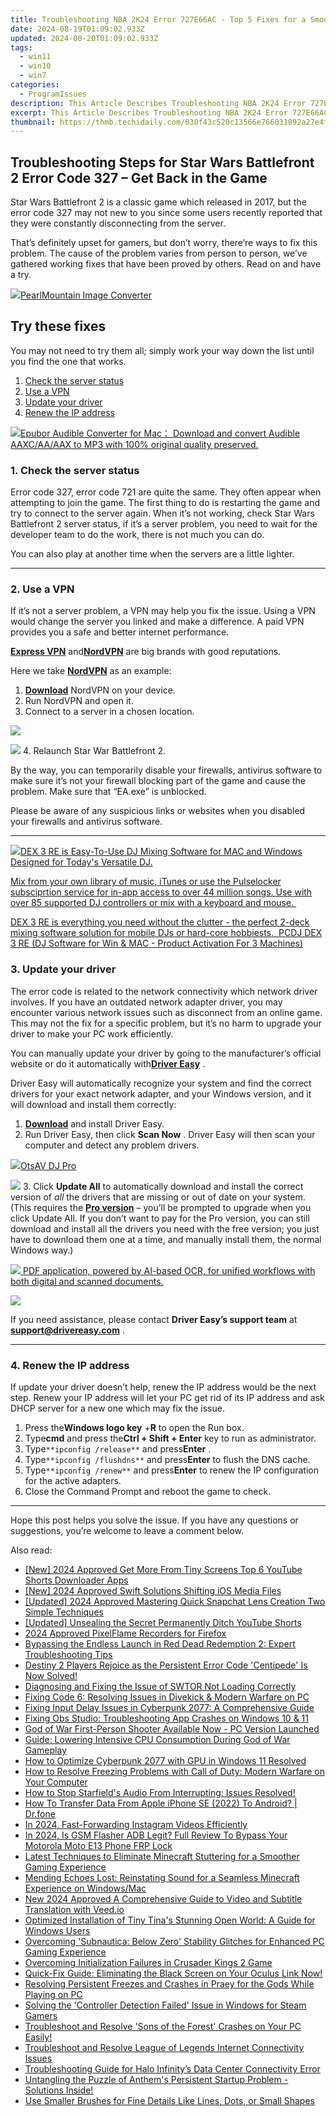 ```yaml
---
title: Troubleshooting NBA 2K24 Error 727E66AC - Top 5 Fixes for a Smoother Game
date: 2024-08-19T01:09:02.933Z
updated: 2024-08-20T01:09:02.933Z
tags:
  - win11
  - win10
  - win7
categories:
  - ProgramIssues
description: This Article Describes Troubleshooting NBA 2K24 Error 727E66AC - Top 5 Fixes for a Smoother Game
excerpt: This Article Describes Troubleshooting NBA 2K24 Error 727E66AC - Top 5 Fixes for a Smoother Game
thumbnail: https://thmb.techidaily.com/030f43c520c13566e766031892a27e4f35e056dc768bf0f9b9c3aff2261e980f.jpg
---
```


## Troubleshooting Steps for Star Wars Battlefront 2 Error Code 327 – Get Back in the Game

Star Wars Battlefront 2 is a classic game which released in 2017, but the error code 327 may not new to you since some users recently reported that they were constantly disconnecting from the server.

 That’s definitely upset for gamers, but don’t worry, there’re ways to fix this problem. The cause of the problem varies from person to person, we’ve gathered working fixes that have been proved by others. Read on and have a try.

<!-- affiliate ads begin -->
<a href="https://secure.2checkout.com/order/checkout.php?PRODS=4550420&QTY=1&AFFILIATE=108875&CART=1"><img src="https://www.pearlmountainsoft.com/n_img/product/pic/f_02.jpg" border="0">PearlMountain Image Converter</a>
<!-- affiliate ads end -->
## Try these fixes

 You may not need to try them all; simply work your way down the list until you find the one that works.

1. [Check the server status](https://tools.techidaily.com/drivereasy/download/)
2. [Use a VPN](https://tools.techidaily.com/drivereasy/download/)
3. [Update your driver](https://tools.techidaily.com/drivereasy/download/)
4. [Renew the IP address](https://tools.techidaily.com/drivereasy/download/)

<!-- affiliate ads begin -->
<a href="https://secure.2checkout.com/order/checkout.php?PRODS=4713565&QTY=1&AFFILIATE=108875&CART=1"><img src="https://www.epubor.com/images/uppic/audible-converter-interface.png" border="0">Epubor Audible Converter for Mac： Download and convert Audible AAXC/AA/AAX to MP3 with 100% original quality preserved.</a>
<!-- affiliate ads end -->
### 1\. Check the server status

 Error code 327, error code 721 are quite the same. They often appear when attempting to join the game. The first thing to do is restarting the game and try to connect to the server again. When it’s not working, check Star Wars Battlefront 2 server status, if it’s a server problem, you need to wait for the developer team to do the work, there is not much you can do.

You can also play at another time when the servers are a little lighter.

---

### 2\. Use a VPN

 If it’s not a server problem, a VPN may help you fix the issue. Using a VPN would change the server you linked and make a difference. A paid VPN provides you a safe and better internet performance.

[**Express VPN**](https://tools.techidaily.com/drivereasy/download/) and[**NordVPN**](https://tools.techidaily.com/drivereasy/download/) are big brands with good reputations.

 Here we take **[NordVPN](https://tools.techidaily.com/drivereasy/download/)**  as an example:

1. **[Download](https://tools.techidaily.com/drivereasy/download/)**  NordVPN on your device.
2. Run NordVPN and open it.
3. Connect to a server in a chosen location.  
<!-- affiliate ads begin -->
<a href="https://store.nero.com/order/checkout.php?PRODS=42296740&QTY=1&AFFILIATE=108875&CART=1"><img src="https://www.nero.com/nero-com-wAssets/img/banners/2023/biu/Nero_BackItUp_Screen_2.webp" border="0"></a>
<!-- affiliate ads end -->
![](https://images.drivereasy.com/wp-content/uploads/2019/08/nord.jpg)
4. Relaunch Star War Battlefront 2.

 By the way, you can temporarily disable your firewalls, antivirus software to make sure it’s not your firewall blocking part of the game and cause the problem. Make sure that “EA.exe” is unblocked.

 Please be aware of any suspicious links or websites when you disabled your firewalls and antivirus software.

---

<!-- affiliate ads begin -->
<a href="https://shop.pcdj.com/order/checkout.php?PRODS=4698827&QTY=1&AFFILIATE=108875&CART=1"> <img src="https://secure.avangate.com/images/merchant/47f4b6321e9fd8e8f7326a6adc1a7c1e/products/dex3REpage-newmainscreenshot.png" border="0">DEX 3 RE is Easy-To-Use DJ Mixing Software for MAC and Windows Designed for Today's Versatile DJ. 

 Mix from your own library of music, iTunes or use the Pulselocker subsciprtion service for in-app access to over 44 million songs. Use with over 85 supported DJ controllers or mix with a keyboard and mouse.  

 DEX 3 RE is everything you need without the clutter - the perfect 2-deck mixing software solution for mobile DJs or hard-core hobbiests.  
 PCDJ DEX 3 RE (DJ Software for Win & MAC - Product Activation For 3 Machines)</a>
<!-- affiliate ads end -->
### 3\. Update your driver

 The error code is related to the network connectivity which network driver involves. If you have an outdated network adapter driver, you may encounter various network issues such as disconnect from an online game. This may not the fix for a specific problem, but it’s no harm to upgrade your driver to make your PC work efficiently.

 You can manually update your driver by going to the manufacturer’s official website or do it automatically with[**Driver Easy**](https://tools.techidaily.com/drivereasy/download/) .

 Driver Easy will automatically recognize your system and find the correct drivers for your exact network adapter, and your Windows version, and it will download and install them correctly:

1. **[Download](https://tools.techidaily.com/drivereasy/download/)** [](https://tools.techidaily.com/drivereasy/download/) and install Driver Easy.
2. Run Driver Easy, then click **Scan Now** . Driver Easy will then scan your computer and detect any problem drivers.  
<!-- affiliate ads begin -->
<a href="https://otszone.ots7.com/order/checkout.php?PRODS=4713321&QTY=1&AFFILIATE=108875&CART=1"><img src="https://green.ots7.com/screenshots/OtsAV/OtsAVDJ1.90-300x188.jpg" border="0">OtsAV DJ Pro</a>
<!-- affiliate ads end -->
![](https://images.drivereasy.com/wp-content/uploads/2020/08/Scan-now.jpg)
3. Click **Update All** to automatically download and install the correct version of _all_ the drivers that are missing or out of date on your system.  
 (This requires the **[Pro version](https://tools.techidaily.com/drivereasy/download/)**  – you’ll be prompted to upgrade when you click Update All. If you don’t want to pay for the Pro version, you can still download and install all the drivers you need with the free version; you just have to download them one at a time, and manually install them, the normal Windows way.)  
<!-- affiliate ads begin -->
<a href="https://checkout.abbyy.com/order/checkout.php?PRODS=39254762&QTY=1&AFFILIATE=108875&CART=1"> <img src="https://secure.avangate.com/images/merchant/0e5fb5c76fca16adbee503c9aff393cd/products/11_FR-Badges-NEW-FR-Standard-16-WIN-200.png" border="0"> PDF application, powered by AI-based OCR, for unified workflows with both digital and scanned documents. </a>
<!-- affiliate ads end -->
![](https://images.drivereasy.com/wp-content/uploads/2020/10/DE-PRO-VEGA-KILLER-NETWORKING.jpg)

 If you need assistance, please contact **Driver Easy’s support team** at [**support@drivereasy.com**](https://tools.techidaily.com/drivereasy/download/) .

---

### 4\. Renew the IP address

 If update your driver doesn’t help, renew the IP address would be the next step. Renew your IP address will let your PC get rid of its IP address and ask DHCP server for a new one which may fix the issue.

1. Press the**Windows logo key** +**R** to open the Run box.
2. Type**cmd** and press the**Ctrl + Shift + Enter** key to run as administrator.
3. Type`**ipconfig /release**` and press**Enter** .
4. Type`**ipconfig /flushdns**` and press**Enter** to flush the DNS cache.
5. Type`**ipconfig /renew**` and press**Enter** to renew the IP configuration for the active adapters.
6. Close the Command Prompt and reboot the game to check.

---

 Hope this post helps you solve the issue. If you have any questions or suggestions, you’re welcome to leave a comment below.

<ins class="adsbygoogle"
     style="display:block"
     data-ad-format="autorelaxed"
     data-ad-client="ca-pub-7571918770474297"
     data-ad-slot="1223367746"></ins>



<ins class="adsbygoogle"
     style="display:block"
     data-ad-client="ca-pub-7571918770474297"
     data-ad-slot="8358498916"
     data-ad-format="auto"
     data-full-width-responsive="true"></ins>

<span class="atpl-alsoreadstyle">Also read:</span>
<div><ul>
<li><a href="https://youtube-sure.techidaily.com/024-approved-get-more-from-tiny-screens-top-6-youtube-shorts-downloader-apps/"><u>[New] 2024 Approved  Get More From Tiny Screens  Top 6 YouTube Shorts Downloader Apps</u></a></li>
<li><a href="https://vp-tips.techidaily.com/new-2024-approved-swift-solutions-shifting-ios-media-files/"><u>[New] 2024 Approved  Swift Solutions  Shifting iOS Media Files</u></a></li>
<li><a href="https://snapchat-videos.techidaily.com/updated-2024-approved-mastering-quick-snapchat-lens-creation-two-simple-techniques/"><u>[Updated] 2024 Approved  Mastering Quick Snapchat Lens Creation  Two Simple Techniques</u></a></li>
<li><a href="https://youtube-data.techidaily.com/ed-unsealing-the-secret-permanently-ditch-youtube-shorts/"><u>[Updated] Unsealing the Secret  Permanently Ditch YouTube Shorts</u></a></li>
<li><a href="https://screen-capture.techidaily.com/2024-approved-pixelflame-recorders-for-firefox/"><u>2024 Approved  PixelFlame Recorders for Firefox</u></a></li>
<li><a href="https://win-answers.techidaily.com/bypassing-the-endless-launch-in-red-dead-redemption-2-expert-troubleshooting-tips/"><u>Bypassing the Endless Launch in Red Dead Redemption 2: Expert Troubleshooting Tips</u></a></li>
<li><a href="https://win-answers.techidaily.com/1723001049583-destiny-2-players-rejoice-as-the-persistent-error-code-centipede-is-now-solved/"><u>Destiny 2 Players Rejoice as the Persistent Error Code 'Centipede' Is Now Solved!</u></a></li>
<li><a href="https://win-answers.techidaily.com/diagnosing-and-fixing-the-issue-of-swtor-not-loading-correctly/"><u>Diagnosing and Fixing the Issue of SWTOR Not Loading Correctly</u></a></li>
<li><a href="https://win-answers.techidaily.com/fixing-code-6-resolving-issues-in-divekick-and-modern-warfare-on-pc/"><u>Fixing Code 6: Resolving Issues in Divekick & Modern Warfare on PC</u></a></li>
<li><a href="https://win-answers.techidaily.com/fixing-input-delay-issues-in-cyberpunk-2077-a-comprehensive-guide/"><u>Fixing Input Delay Issues in Cyberpunk 2077: A Comprehensive Guide</u></a></li>
<li><a href="https://win-answers.techidaily.com/fixing-obs-studio-troubleshooting-app-crashes-on-windows-10-and-11/"><u>Fixing Obs Studio: Troubleshooting App Crashes on Windows 10 & 11</u></a></li>
<li><a href="https://youtube-zero.techidaily.com/god-of-war-first-person-shooter-available-now-pc-version-launched/"><u>God of War First-Person Shooter Available Now - PC Version Launched</u></a></li>
<li><a href="https://win-answers.techidaily.com/guide-lowering-intensive-cpu-consumption-during-god-of-war-gameplay/"><u>Guide: Lowering Intensive CPU Consumption During God of War Gameplay</u></a></li>
<li><a href="https://win-answers.techidaily.com/how-to-optimize-cyberpunk-2077-with-gpu-in-windows-11-resolved/"><u>How to Optimize Cyberpunk 2077 with GPU in Windows 11 Resolved</u></a></li>
<li><a href="https://win-answers.techidaily.com/how-to-resolve-freezing-problems-with-call-of-duty-modern-warfare-on-your-computer/"><u>How to Resolve Freezing Problems with Call of Duty: Modern Warfare on Your Computer</u></a></li>
<li><a href="https://win-answers.techidaily.com/how-to-stop-starfields-audio-from-interrupting-issues-resolved/"><u>How to Stop Starfield's Audio From Interrupting: Issues Resolved!</u></a></li>
<li><a href="https://techidaily.com/how-to-transfer-data-from-apple-iphone-se-2022-to-android-drfone-by-drfone-transfer-data-from-ios-transfer-data-from-ios/"><u>How To Transfer Data From Apple iPhone SE (2022) To Android? | Dr.fone</u></a></li>
<li><a href="https://instagram-video-recordings.techidaily.com/in-2024-fast-forwarding-instagram-videos-efficiently/"><u>In 2024, Fast-Forwarding Instagram Videos Efficiently</u></a></li>
<li><a href="https://android-frp.techidaily.com/in-2024-is-gsm-flasher-adb-legit-full-review-to-bypass-your-motorola-moto-e13-phone-frp-lock-by-drfone-android/"><u>In 2024, Is GSM Flasher ADB Legit? Full Review To Bypass Your Motorola Moto E13 Phone FRP Lock</u></a></li>
<li><a href="https://win-answers.techidaily.com/latest-techniques-to-eliminate-minecraft-stuttering-for-a-smoother-gaming-experience/"><u>Latest Techniques to Eliminate Minecraft Stuttering for a Smoother Gaming Experience</u></a></li>
<li><a href="https://win-answers.techidaily.com/mending-echoes-lost-reinstating-sound-for-a-seamless-minecraft-experience-on-windowsmac/"><u>Mending Echoes Lost: Reinstating Sound for a Seamless Minecraft Experience on Windows/Mac</u></a></li>
<li><a href="https://ai-video.techidaily.com/new-2024-approved-a-comprehensive-guide-to-video-and-subtitle-translation-with-veedio/"><u>New 2024 Approved A Comprehensive Guide to Video and Subtitle Translation with Veed.io</u></a></li>
<li><a href="https://win-answers.techidaily.com/optimized-installation-of-tiny-tinas-stunning-open-world-a-guide-for-windows-users/"><u>Optimized Installation of Tiny Tina's Stunning Open World: A Guide for Windows Users</u></a></li>
<li><a href="https://win-answers.techidaily.com/overcoming-subnautica-below-zero-stability-glitches-for-enhanced-pc-gaming-experience/"><u>Overcoming 'Subnautica: Below Zero' Stability Glitches for Enhanced PC Gaming Experience</u></a></li>
<li><a href="https://win-answers.techidaily.com/overcoming-initialization-failures-in-crusader-kings-2-game/"><u>Overcoming Initialization Failures in Crusader Kings 2 Game</u></a></li>
<li><a href="https://win-answers.techidaily.com/1723008611046-quick-fix-guide-eliminating-the-black-screen-on-your-oculus-link-now/"><u>Quick-Fix Guide: Eliminating the Black Screen on Your Oculus Link Now!</u></a></li>
<li><a href="https://win-answers.techidaily.com/resolving-persistent-freezes-and-crashes-in-praey-for-the-gods-while-playing-on-pc/"><u>Resolving Persistent Freezes and Crashes in Praey for the Gods While Playing on PC</u></a></li>
<li><a href="https://win-answers.techidaily.com/solving-the-controller-detection-failed-issue-in-windows-for-steam-gamers/"><u>Solving the 'Controller Detection Failed' Issue in Windows for Steam Gamers</u></a></li>
<li><a href="https://win-answers.techidaily.com/troubleshoot-and-resolve-sons-of-the-forest-crashes-on-your-pc-easily/"><u>Troubleshoot and Resolve 'Sons of the Forest' Crashes on Your PC Easily!</u></a></li>
<li><a href="https://win-answers.techidaily.com/troubleshoot-and-resolve-league-of-legends-internet-connectivity-issues/"><u>Troubleshoot and Resolve League of Legends Internet Connectivity Issues</u></a></li>
<li><a href="https://win-answers.techidaily.com/troubleshooting-guide-for-halo-infinitys-data-center-connectivity-error/"><u>Troubleshooting Guide for Halo Infinity’s Data Center Connectivity Error</u></a></li>
<li><a href="https://win-answers.techidaily.com/untangling-the-puzzle-of-anthems-persistent-startup-problem-solutions-inside/"><u>Untangling the Puzzle of Anthem's Persistent Startup Problem - Solutions Inside!</u></a></li>
<li><a href="https://win-answers.techidaily.com/use-smaller-brushes-for-fine-details-like-lines-dots-or-small-shapes/"><u>Use Smaller Brushes for Fine Details Like Lines, Dots, or Small Shapes</u></a></li>
</ul></div>
